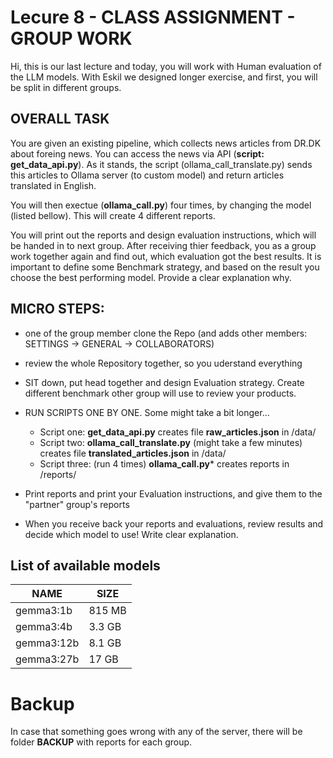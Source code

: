 # Lecure 8 - CLASS ASSIGNMENT - GROUP WORK


Hi, this is our last lecture and today, you will work with Human evaluation of the LLM models. With Eskil we designed longer exercise, and first, you will be split in different groups. 



## OVERALL TASK

You are given an existing pipeline, which collects news articles from DR.DK about foreing news. You can access the news via API (**script: get_data_api.py**). As it stands, the script (ollama_call_translate.py) sends this articles to Ollama server (to custom model) and return articles translated in English. 

You will then exectue (**ollama_call.py**) four times, by changing the model (listed bellow). This will create 4 different reports. 

You will print out the reports and design evaluation instructions, which will be handed in to next group. After receiving thier feedback, you as a group work together again and find out, which evaluation got the best results. It is important to define some Benchmark strategy, and based on the result you choose the best performing model. Provide a clear explanation why. 




## MICRO STEPS:

- one of the group member clone the Repo (and adds other members: SETTINGS -> GENERAL -> COLLABORATORS)


- review the whole Repository together, so you uderstand everything


- SIT down, put head together and design Evaluation strategy. Create different benchmark other group will use to review your products.


- RUN SCRIPTS ONE BY ONE. Some might take a bit longer... 
    -   Script one: **get_data_api.py** creates file **raw_articles.json** in /data/
    -   Script two: **ollama_call_translate.py** (might take a few minutes) creates file **translated_articles.json** in /data/
    -   Script three: (run 4 times) **ollama_call.py*** creates reports in /reports/


- Print reports and print your Evaluation instructions, and give them to the "partner" group's reports 


- When you receive back your reports and evaluations, review results and decide which model to use! Write clear explanation. 




## List of available models
 
| NAME       | SIZE   |
|------------|--------|
| gemma3:1b  | 815 MB |
| gemma3:4b  | 3.3 GB |
| gemma3:12b | 8.1 GB |
| gemma3:27b | 17 GB  |      




# Backup

In case that something goes wrong with any of the server, there will be folder **BACKUP** with reports for each group. 
